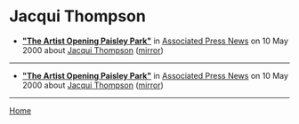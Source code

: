 # Jacqui Thompson

 - [**"The Artist Opening Paisley Park"**](https://www.apnews.com/768f6b1658854741d42d1211d0f1f428) in [Associated Press News](https://www.apnews.com/) on 10 May 2000 about [Jacqui Thompson](../../topics/jacqui-thompson/index.md) ([mirror](https://web.archive.org/web/*/https://www.apnews.com/768f6b1658854741d42d1211d0f1f428))

----

 - [**"The Artist Opening Paisley Park"**](https://apnews.com/768f6b1658854741d42d1211d0f1f428) in [Associated Press News](https://www.apnews.com/) on 10 May 2000 about [Jacqui Thompson](../../topics/jacqui-thompson/index.md) ([mirror](https://web.archive.org/web/*/https://apnews.com/768f6b1658854741d42d1211d0f1f428))

----

[Home](../)
